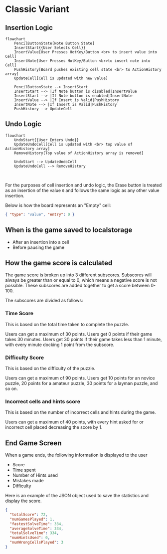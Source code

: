 # Classic Variant

## Insertion Logic

```mermaid
flowchart
    PencilButtonState[Note Button State]
    InsertStart{{User Selects Cell}}
    InsertValue[User Presses HotKey/Button <br> to insert value into Cell]
    InsertNote[User Presses HotKey/Button <br>to insert note into Cell]
    PushHistory[Board pushes existing cell state <br> to ActionHistory array]
    UpdateCell[Cell is updated with new value]

    PencilButtonState --> InsertStart
    InsertStart --> |If Note button is disabled|InsertValue
    InsertStart --> |If Note button is enabled|InsertNote
    InsertValue --> |If Insert is Valid|PushHistory
    InsertNote --> |If Insert is Valid|PushHistory
    PushHistory --> UpdateCell
```

## Undo Logic

```mermaid
flowchart
    UndoStart{{User Enters Undo}}
    UpdateUndoCell[Cell is updated with <br> top value of ActionHistory array]
    RemoveHistory[Top value of ActionHistory array is removed]

    UndoStart --> UpdateUndoCell
    UpdateUndoCell --> RemoveHistory
```

<br>

For the purposes of cell insertion and undo logic, the Erase button is treated as an insertion of the value `0` and follows the same logic as any other value insertion.

Below is how the board represents an "Empty" cell:

```json
{ "type": "value", "entry": 0 }
```

## When is the game saved to localstorage

- After an insertion into a cell
- Before pausing the game

## How the game score is calculated

The game score is broken up into 3 different subscores.
Subscores will always be greater than or equal to 0, which means a negative score is not possible. These subscores are added together to get a score between 0-100.

The subscores are divided as follows:

### Time Score

This is based on the total time taken to complete the puzzle.

Users can get a maximum of 30 points. Users get 0 points if their game takes 30 minutes. Users get 30 points if their game takes less than 1 minute, with every minute docking 1 point from the subscore.

### Difficulty Score

This is based on the difficulty of the puzzle.

Users can get a maximum of 90 points. Users get 10 points for an novice puzzle, 20 points for a amateur puzzle, 30 points for a layman puzzle, and so on.

### Incorrect cells and hints score

This is based on the number of incorrect cells and hints during the game.

Users can get a maximum of 40 points, with every hint asked for or incorrect cell placed decreasing the score by 1.

## End Game Screen

When a game ends, the following information is displayed to the user

- Score
- Time spent
- Number of Hints used
- Mistakes made
- Difficulty

Here is an example of the JSON object used to save the statistics and display the score.

```json
{
  "totalScore": 72,
  "numGamesPlayed": 1,
  "fastestSolveTime": 334,
  "averageSolveTime": 334,
  "totalSolveTime": 334,
  "numHintsUsed": 0,
  "numWrongCellsPlayed": 3
}
```
